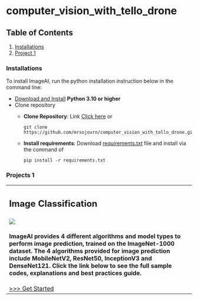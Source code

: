 # computer_vision_with_tello_drone

## Table of Contents
1. <a href="#installations" >Installations</a>
2. <a href="#project_1" >Project 1</a>

   
### Installations
<div id="installations"></div>
 
To install ImageAI, run the python installation instruction below in the command line:

- [Download and Install](https://www.python.org/downloads/) **Python 3.10 or higher**
- Clone repository
  - **Clone Repository**: Link [Click here](https://github.com/mrsojourn/computer_vision_with_tello_drone.git)
    or
    ```
    git clone https://github.com/mrsojourn/computer_vision_with_tello_drone.git 
    ```

  - **Install requirements**: Download [requirements.txt](https://github.com/mrsojourn/computer_vision_with_tello_drone/blob/main/requirements.txt) file and install via the command
    of
    ```
    pip install -r requirements.txt
    ```
    

### Projects 1
<div id="project_1"></div>
<table>
  <tr>
    <td><h2> Image Classification</h2> </td>
  </tr>
  <tr>
    <td><img src="data-images/1.jpg" >
    <h4>ImageAI provides 4 different algorithms and model types to perform image prediction, trained on the ImageNet-1000 dataset. The 4 algorithms provided for image prediction include MobileNetV2, ResNet50, InceptionV3 and DenseNet121.
    Click the link below to see the full sample codes, explanations and best practices guide.</h4>
    <a href="imageai/Classification"> >>> Get Started</a>
    </td>
  </tr>
